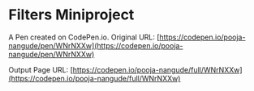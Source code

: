# Filters Miniproject

A Pen created on CodePen.io. Original URL: [https://codepen.io/pooja-nangude/pen/WNrNXXw](https://codepen.io/pooja-nangude/pen/WNrNXXw)

Output Page URL: [https://codepen.io/pooja-nangude/full/WNrNXXw](https://codepen.io/pooja-nangude/full/WNrNXXw)